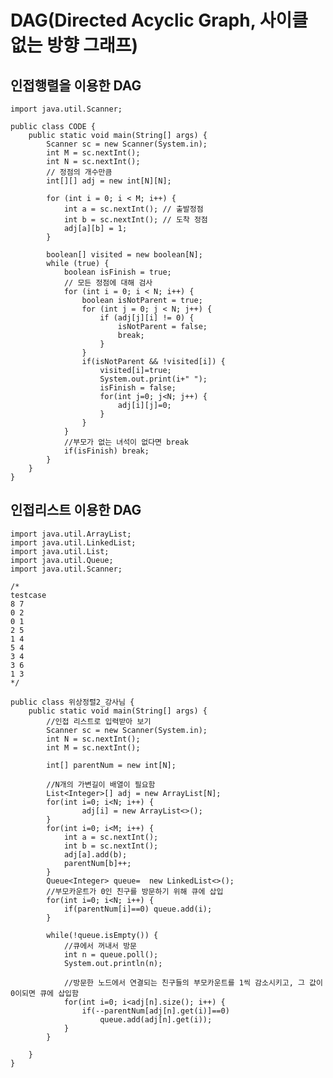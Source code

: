 # DAG(Directed Acyclic Graph, 사이클 없는 방향 그래프)
## 인접행렬을 이용한 DAG

    import java.util.Scanner;

    public class CODE {
    	public static void main(String[] args) {
	    	Scanner sc = new Scanner(System.in);
		    int M = sc.nextInt();
		    int N = sc.nextInt();
		    // 정점의 개수만큼
		    int[][] adj = new int[N][N];

		    for (int i = 0; i < M; i++) {
			    int a = sc.nextInt(); // 출발정점
			    int b = sc.nextInt(); // 도착 정점
			    adj[a][b] = 1;
	    	}
		
	    	boolean[] visited = new boolean[N];
	    	while (true) {
		    	boolean isFinish = true;
		    	// 모든 정점에 대해 검사
			    for (int i = 0; i < N; i++) {
			    	boolean isNotParent = true;
			    	for (int j = 0; j < N; j++) {
			    		if (adj[j][i] != 0) {
					    	isNotParent = false;
					    	break;
				    	}
			    	}
			    	if(isNotParent && !visited[i]) {
				    	visited[i]=true;
				    	System.out.print(i+" ");
				    	isFinish = false;
					    for(int j=0; j<N; j++) {
					    	adj[i][j]=0;
				    	}
				    }
			    }
			    //부모가 없는 녀석이 없다면 break
		    	if(isFinish) break;
	    	}
	    }
    }

## 인접리스트 이용한 DAG

    import java.util.ArrayList;
    import java.util.LinkedList;
    import java.util.List;
    import java.util.Queue;
    import java.util.Scanner;

    /*
    testcase
    8 7
    0 2
    0 1
    2 5
    1 4
    5 4
    3 4
    3 6
    1 3
    */

    public class 위상정렬2_강사님 {
	    public static void main(String[] args) {
		    //인접 리스트로 입력받아 보기
		    Scanner sc = new Scanner(System.in);
		    int N = sc.nextInt();
		    int M = sc.nextInt();
		
		    int[] parentNum = new int[N];
		
		    //N개의 가변길이 배열이 필요함
		    List<Integer>[] adj = new ArrayList[N];
		    for(int i=0; i<N; i++) {
		    	    adj[i] = new ArrayList<>();
		    }
		    for(int i=0; i<M; i++) {
			    int a = sc.nextInt();
			    int b = sc.nextInt();
			    adj[a].add(b);
			    parentNum[b]++;
		    }
		    Queue<Integer> queue=  new LinkedList<>();
		    //부모카운트가 0인 친구를 방문하기 위해 큐에 삽입
		    for(int i=0; i<N; i++) {
			    if(parentNum[i]==0) queue.add(i);
		    }
		
		    while(!queue.isEmpty()) {
			    //큐에서 꺼내서 방문
			    int n = queue.poll();
			    System.out.println(n);
			
			    //방문한 노드에서 연결되는 친구들의 부모카운트를 1씩 감소시키고, 그 값이 0이되면 큐에 삽입함
			    for(int i=0; i<adj[n].size(); i++) {
				    if(--parentNum[adj[n].get(i)]==0)
					    queue.add(adj[n].get(i));
			    }
		    }
		
	    }
    }

